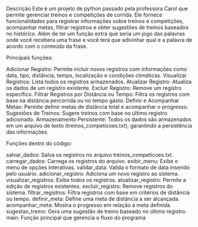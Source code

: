 Descrição
Este é um projeto de python passado pela professora Carol que permite gerenciar treinos e competições de corrida.
Ele fornece funcionalidades para registrar informações sobre treinos e competições, acompanhar metas, filtrar registros e obter sugestões de treinos baseados no histórico.
Além de ter um função extra que seria um jogo das palavras onde você recebera uma frase e você terá que adivinhar qual e a palavra de acordo com o conteúdo da frase.

Principais funções:

Adicionar Registro: Permite incluir novos registros com informações como data, tipo, distância, tempo, localização e condições climáticas.
Visualizar Registros: Lista todos os registros armazenados.
Atualizar Registro: Atualiza os dados de um registro existente.
Excluir Registro: Remove um registro específico.
Filtrar Registros por Distância ou Tempo: Filtra os registros com base na distância percorrida ou no tempo gasto.
Definir e Acompanhar Metas: Permite definir metas de distância total e acompanhar o progresso.
Sugestões de Treinos: Sugere treinos com base no último registro adicionado.
Armazenamento Persistente: Todos os dados são armazenados em um arquivo de texto (treinos_competicoes.txt), garantindo a persistência das informações.


Funções dentro do código:

salvar_dados: Salva os registros no arquivo treinos_competicoes.txt.
carregar_dados: Carrega os registros do arquivo.
exibir_menu: Exibe o menu de opções interativas.
validar_data: Valida o formato de data inserido pelo usuário.
adicionar_registro: Adiciona um novo registro ao sistema.
visualizar_registros: Exibe todos os registros.
atualizar_registro: Permite a edição de registros existentes.
excluir_registro: Remove registros do sistema.
filtrar_registros: Filtra registros com base em critérios de distância ou tempo.
definir_meta: Define uma meta de distância a ser alcançada.
acompanhar_meta: Mostra o progresso em relação à meta definida.
sugestao_treino: Gera uma sugestão de treino baseado no último registro.
main: Função principal que gerencia o fluxo do programa
